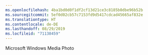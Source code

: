 ```yaml
---
ms.openlocfilehash: 4ba1bd0d0f1df2cf13d21ce3c8185b0dbe96b52b
ms.sourcegitcommit: 5ef0d02cb57c7153fd9d5417cdcad45665af832e
ms.translationtype: HT
ms.contentlocale: de-DE
ms.lasthandoff: 08/29/2019
ms.locfileid: "71138459"
---
```

Microsoft Windows Media Photo